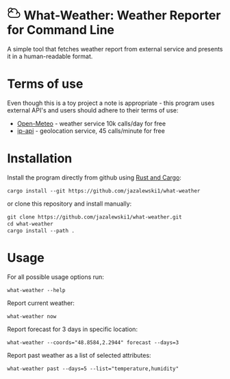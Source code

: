 <h1>
    <img src="docs/img/icon-64.png" height=32/>
    What-Weather: Weather Reporter for Command Line
</h1>

A simple tool that fetches weather report from external service and presents it in a human-readable format.

# Terms of use
Even though this is a toy project a note is appropriate - this program uses external API's and users should adhere to their terms of use:
- [Open-Meteo](https://open-meteo.com/en/pricing) - weather service 10k calls/day for free
- [ip-api](https://ip-api.com/docs/legal) - geolocation service, 45 calls/minute for free

# Installation
Install the program directly from github using [Rust and Cargo](https://www.rust-lang.org/tools/install):
```
cargo install --git https://github.com/jazalewski1/what-weather
```
or clone this repository and install manually:
```
git clone https://github.com/jazalewski1/what-weather.git
cd what-weather
cargo install --path .
```

# Usage
For all possible usage options run:
```
what-weather --help
```

Report current weather:
```
what-weather now
```

Report forecast for 3 days in specific location:
```
what-weather --coords="48.8584,2.2944" forecast --days=3
```

Report past weather as a list of selected attributes:
```
what-weather past --days=5 --list="temperature,humidity"
```
